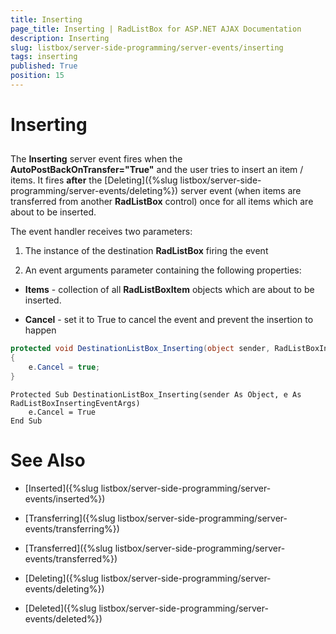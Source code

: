 ```yaml
---
title: Inserting
page_title: Inserting | RadListBox for ASP.NET AJAX Documentation
description: Inserting
slug: listbox/server-side-programming/server-events/inserting
tags: inserting
published: True
position: 15
---
```


# Inserting

## 

The **Inserting** server event fires when the **AutoPostBackOnTransfer="True"** and the user tries to insert an item / items. It fires **after** the [Deleting]({%slug listbox/server-side-programming/server-events/deleting%}) server event (when items are transferred from another **RadListBox** control) once for all items which are about to be inserted.

The event handler receives two parameters:

1. The instance of the destination **RadListBox** firing the event

2. An event arguments parameter containing the following properties:

* **Items** - collection of all **RadListBoxItem** objects which are about to be inserted.

* **Cancel** - set it to True to cancel the event and prevent the insertion to happen


````C#
protected void DestinationListBox_Inserting(object sender, RadListBoxInsertingEventArgs e)
{
	e.Cancel = true;
}
````
````VB.NET
Protected Sub DestinationListBox_Inserting(sender As Object, e As RadListBoxInsertingEventArgs)
	e.Cancel = True
End Sub
````

# See Also

 * [Inserted]({%slug listbox/server-side-programming/server-events/inserted%})
 
 * [Transferring]({%slug listbox/server-side-programming/server-events/transferring%})

 * [Transferred]({%slug listbox/server-side-programming/server-events/transferred%})

 * [Deleting]({%slug listbox/server-side-programming/server-events/deleting%})

 * [Deleted]({%slug listbox/server-side-programming/server-events/deleted%})
